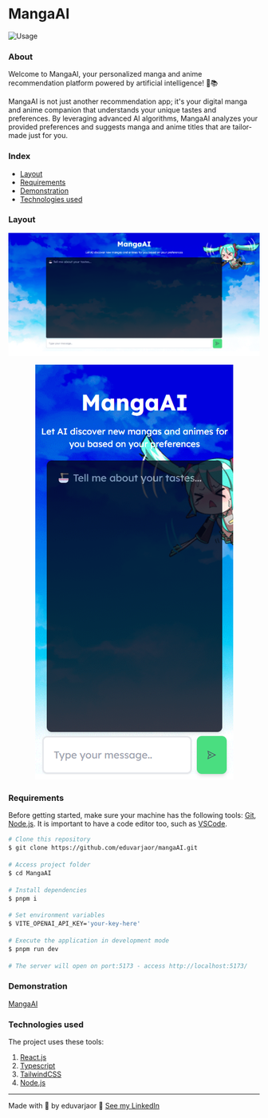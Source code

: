 # MangaAI

![Usage](/public/images/Usage.gif)

### About

Welcome to MangaAI, your personalized manga and anime recommendation platform powered by artificial intelligence! 🤖📚

MangaAI is not just another recommendation app; it's your digital manga and anime companion that understands your unique tastes and preferences. By leveraging advanced AI algorithms, MangaAI analyzes your provided preferences and suggests manga and anime titles that are tailor-made just for you.

### Index

- <a href="#layout">Layout</a>
- <a href="#requirements">Requirements</a>
- <a href="#demonstration">Demonstration</a>
- <a href="#technologies-used">Technologies used</a>

### Layout

<p align="center">
  <img src="public/images/PC.png" alt="PC">
</p>

<p align="center">
  <img src="public/images/Phone.png" alt="Phone">
</p>

### Requirements

Before getting started, make sure your machine has the following tools: [Git](https://git-scm.com/), [Node.js](https://nodejs.org/en). It is important to have a code editor too, such as [VSCode](https://code.visualstudio.com/).

```bash
# Clone this repository
$ git clone https://github.com/eduvarjaor/mangaAI.git

# Access project folder
$ cd MangaAI

# Install dependencies
$ pnpm i

# Set environment variables
$ VITE_OPENAI_API_KEY='your-key-here'

# Execute the application in development mode
$ pnpm run dev

# The server will open on port:5173 - access http://localhost:5173/
```

### Demonstration

[MangaAI](https://mangaai.netlify.app/)

### Technologies used

The project uses these tools:

1. [React.js](https://legacy.reactjs.org/)
2. [Typescript](https://www.typescriptlang.org/docs/)
3. [TailwindCSS](https://tailwindcss.com/)
4. [Node.js](https://nodejs.org/en)

---

Made with 💙 by eduvarjaor 👋 [See my LinkedIn](https://www.linkedin.com/in/eduvarjaor/?locale=en_US)
